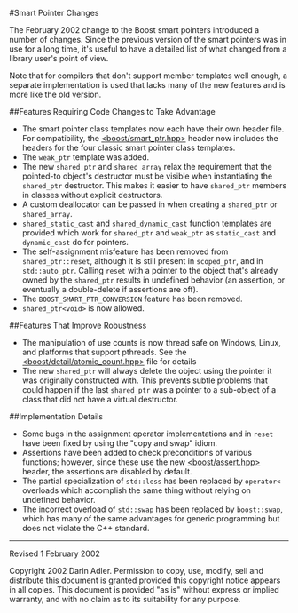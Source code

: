 #Smart Pointer Changes

The February 2002 change to the Boost smart pointers introduced a number of changes.
Since the previous version of the smart pointers was in use for a long time, it's useful to have a detailed list of what changed from a library
user's point of view.

Note that for compilers that don't support member templates well enough, a separate implementation is used that lacks many of the new features and is more like the old version.

##Features Requiring Code Changes to Take Advantage

- The smart pointer class templates now each have their own header file.
  For compatibility, the [&lt;boost/smart_ptr.hpp&gt;](http://www.boost.org/doc/libs/1_31_0/boost/smart_ptr.hpp) header now includes the headers for the four classic smart pointer class templates.
- The `weak_ptr` template was added.
- The new `shared_ptr` and `shared_array` relax the requirement that the pointed-to object's destructor must be visible when instantiating the `shared_ptr` destructor.
  This makes it easier to have `shared_ptr` members in classes without explicit destructors.
- A custom deallocator can be passed in when creating a `shared_ptr` or `shared_array`.
- `shared_static_cast` and `shared_dynamic_cast` function templates are provided which work for `shared_ptr` and `weak_ptr` as `static_cast` and `dynamic_cast` do for pointers.
- The self-assignment misfeature has been removed from `shared_ptr::reset`, although it is still present in `scoped_ptr`, and in `std::auto_ptr`.
  Calling `reset` with a pointer to the object that's already owned by the `shared_ptr` results in undefined behavior (an assertion, or eventually a double-delete if assertions are off).
- The `BOOST_SMART_PTR_CONVERSION` feature has been removed.
- `shared_ptr<void>` is now allowed.

##Features That Improve Robustness

- The manipulation of use counts is now <a name="threadsafe">thread safe</a> on Windows, Linux, and platforms that support pthreads.
  See the [&lt;boost/detail/atomic_count.hpp&gt;](http://www.boost.org/doc/libs/1_31_0/boost/detail/atomic_count.hpp) file for details
- The new `shared_ptr` will always delete the object using the pointer it was originally constructed with.
  This prevents subtle problems that could happen if the last `shared_ptr` was a pointer to a sub-object of a class that did not have a virtual destructor.

##Implementation Details

- Some bugs in the assignment operator implementations and in `reset` have been fixed by using the &quot;copy and swap&quot; idiom.
- Assertions have been added to check preconditions of various functions; however, since these use the new [&lt;boost/assert.hpp&gt;](http://www.boost.org/doc/libs/1_31_0/boost/assert.hpp) header, the assertions are disabled by default.
- The partial specialization of `std::less` has been replaced by `operator<` overloads which accomplish the same thing without relying on undefined behavior.
- The incorrect overload of `std::swap` has been replaced by `boost::swap`, which has many of the same advantages for generic programming but does not violate the C++ standard.

---

Revised 1 February 2002

Copyright 2002 Darin Adler.
Permission to copy, use, modify, sell and distribute this document is granted provided this copyright notice appears in all copies.
This document is provided &quot;as is&quot; without express or implied warranty, and with no claim as to its suitability for any purpose.

